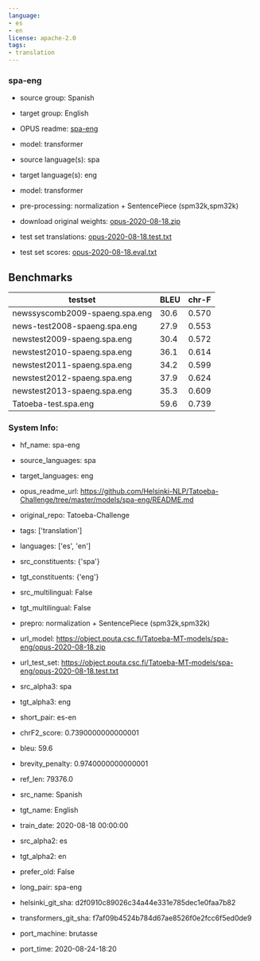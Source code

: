 ```yaml
---
language:
- es
- en
license: apache-2.0
tags:
- translation
---
```


### spa-eng

* source group: Spanish 
* target group: English 
*  OPUS readme: [spa-eng](https://github.com/Helsinki-NLP/Tatoeba-Challenge/tree/master/models/spa-eng/README.md)

*  model: transformer
* source language(s): spa
* target language(s): eng
* model: transformer
* pre-processing: normalization + SentencePiece (spm32k,spm32k)
* download original weights: [opus-2020-08-18.zip](https://object.pouta.csc.fi/Tatoeba-MT-models/spa-eng/opus-2020-08-18.zip)
* test set translations: [opus-2020-08-18.test.txt](https://object.pouta.csc.fi/Tatoeba-MT-models/spa-eng/opus-2020-08-18.test.txt)
* test set scores: [opus-2020-08-18.eval.txt](https://object.pouta.csc.fi/Tatoeba-MT-models/spa-eng/opus-2020-08-18.eval.txt)

## Benchmarks

| testset               | BLEU  | chr-F |
|-----------------------|-------|-------|
| newssyscomb2009-spaeng.spa.eng 	| 30.6 	| 0.570 |
| news-test2008-spaeng.spa.eng 	| 27.9 	| 0.553 |
| newstest2009-spaeng.spa.eng 	| 30.4 	| 0.572 |
| newstest2010-spaeng.spa.eng 	| 36.1 	| 0.614 |
| newstest2011-spaeng.spa.eng 	| 34.2 	| 0.599 |
| newstest2012-spaeng.spa.eng 	| 37.9 	| 0.624 |
| newstest2013-spaeng.spa.eng 	| 35.3 	| 0.609 |
| Tatoeba-test.spa.eng 	| 59.6 	| 0.739 |


### System Info: 
- hf_name: spa-eng

- source_languages: spa

- target_languages: eng

- opus_readme_url: https://github.com/Helsinki-NLP/Tatoeba-Challenge/tree/master/models/spa-eng/README.md

- original_repo: Tatoeba-Challenge

- tags: ['translation']

- languages: ['es', 'en']

- src_constituents: {'spa'}

- tgt_constituents: {'eng'}

- src_multilingual: False

- tgt_multilingual: False

- prepro:  normalization + SentencePiece (spm32k,spm32k)

- url_model: https://object.pouta.csc.fi/Tatoeba-MT-models/spa-eng/opus-2020-08-18.zip

- url_test_set: https://object.pouta.csc.fi/Tatoeba-MT-models/spa-eng/opus-2020-08-18.test.txt

- src_alpha3: spa

- tgt_alpha3: eng

- short_pair: es-en

- chrF2_score: 0.7390000000000001

- bleu: 59.6

- brevity_penalty: 0.9740000000000001

- ref_len: 79376.0

- src_name: Spanish

- tgt_name: English

- train_date: 2020-08-18 00:00:00

- src_alpha2: es

- tgt_alpha2: en

- prefer_old: False

- long_pair: spa-eng

- helsinki_git_sha: d2f0910c89026c34a44e331e785dec1e0faa7b82

- transformers_git_sha: f7af09b4524b784d67ae8526f0e2fcc6f5ed0de9

- port_machine: brutasse

- port_time: 2020-08-24-18:20